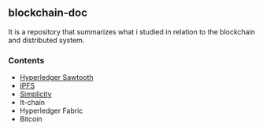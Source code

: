 ## blockchain-doc

It is a repository that summarizes what i studied in relation to the blockchain and distributed system.


### Contents

- [Hyperledger Sawtooth](./sawtooth)
- [IPFS](./ipfs)
- [Simplicity](./Simplicity)
- It-chain
- Hyperledger Fabric
- Bitcoin

